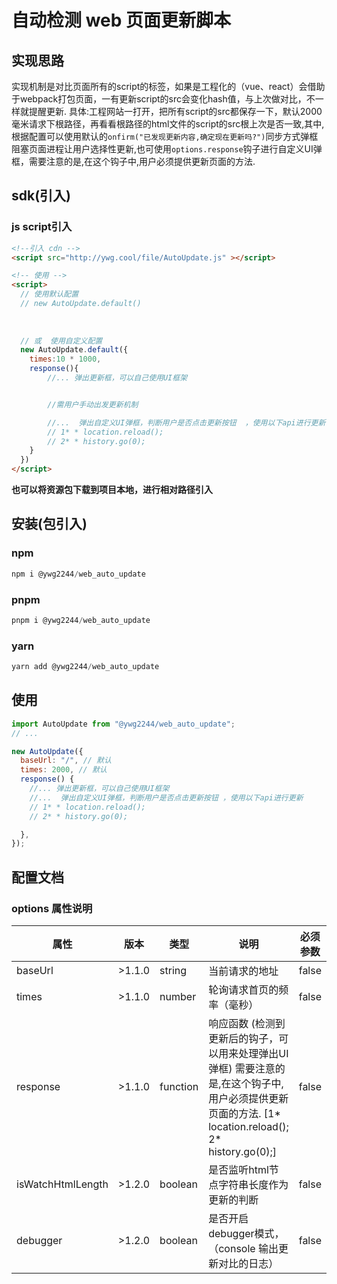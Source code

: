 # 自动检测 web 页面更新脚本

## 实现思路
实现机制是对比页面所有的script的标签，如果是工程化的（vue、react）会借助于webpack打包页面，一有更新script的src会变化hash值，与上次做对比，不一样就提醒更新.
具体:工程网站一打开，把所有script的src都保存一下，默认2000毫米请求下根路径，再看看根路径的html文件的script的src根上次是否一致,其中,根据配置可以使用默认的`onfirm("已发现更新内容,确定现在更新吗?")`同步方式弹框阻塞页面进程让用户选择性更新,也可使用`options.response`钩子进行自定义UI弹框，需要注意的是,在这个钩子中,用户必须提供更新页面的方法.

## sdk(引入)
### js script引入

```html
<!--引入 cdn -->
<script src="http://ywg.cool/file/AutoUpdate.js" ></script>

<!-- 使用 -->
<script>
  // 使用默认配置
  // new AutoUpdate.default()
  
  
  
  // 或  使用自定义配置
  new AutoUpdate.default({
    times:10 * 1000,
    response(){
        //... 弹出更新框，可以自己使用UI框架


        //需用户手动出发更新机制

        //...  弹出自定义UI弹框，判断用户是否点击更新按钮  ，使用以下api进行更新
        // 1* * location.reload();
        // 2* * history.go(0);
    }
  })
</script>
```
**也可以将资源包下载到项目本地，进行相对路径引入**
## 安装(包引入)
### npm

```javascript
npm i @ywg2244/web_auto_update
```
### pnpm

```javascript
pnpm i @ywg2244/web_auto_update
```
### yarn

```javascript
yarn add @ywg2244/web_auto_update
```

## 使用

```javascript
import AutoUpdate from "@ywg2244/web_auto_update";
// ...

new AutoUpdate({
  baseUrl: "/", // 默认
  times: 2000, // 默认
  response() {
    //... 弹出更新框，可以自己使用UI框架
    //...  弹出自定义UI弹框，判断用户是否点击更新按钮 ，使用以下api进行更新
    // 1* * location.reload();
    // 2* * history.go(0);

  },
});
```
## 配置文档
### options 属性说明


| 属性 |版本 | 类型 | 说明 | 必须参数 | 默认值 |
|------|------|------|------|----------|:-------|
|   baseUrl   | >1.1.0 | string   |   当前请求的地址   |     false|  '/'  |
|   times   | >1.1.0|number   |   轮询请求首页的频率（毫秒）   |     false|  2000  |
|   response   | >1.1.0 |function   |   响应函数 (检测到更新后的钩子，可以用来处理弹出UI弹框) 需要注意的是,在这个钩子中,用户必须提供更新页面的方法. [1* location.reload(); 2* history.go(0);] |     false|   |
|   isWatchHtmlLength| >1.2.0   |boolean   |   是否监听html节点字符串长度作为更新的判断   |     false| false  |
|   debugger  | >1.2.0 |boolean   |   是否开启debugger模式，（console 输出更新对比的日志）   |     false| false  |





